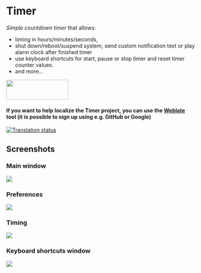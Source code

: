 <h1>Timer</h1>

*Simple countdown timer* that allows:

- timing in hours/minutes/seconds,
- shut down/reboot/suspend system, send custom notification text or play alarm clock after finished timer
- use keyboard shortcuts for start, pause or stop timer and reset timer counter values.
- and more...

<a href="https://flathub.org/apps/details/com.github.vikdevelop.timer"><img src="https://flathub.org/assets/badges/flathub-badge-en.png" width=165 height=53></a>
<h4>If you want to help localize the Timer project, you can use the <a href="https://hosted.weblate.org/projects/vikdevelop/timer/">Weblate</a> tool (it is possible to sign up using e.g. GitHub or Google) </h4>

<a href="https://hosted.weblate.org/engage/vikdevelop/">
<img src="https://hosted.weblate.org/widgets/vikdevelop/-/287x66-grey.png" alt="Translation status" />
</a>

<h2>Screenshots</h2>
<h3>Main window</h3>   
<img src=https://raw.githubusercontent.com/vikdevelop/timer/main/img/Timer-gtk4_2-7_1.png>
<h3>Preferences</h3>
<img src=https://raw.githubusercontent.com/vikdevelop/timer/main/img/Timer-gtk4_2-7_2.png>
<h3>Timing</h3>
<img src=https://raw.githubusercontent.com/vikdevelop/timer/main/img/timer-gtk4_2-7_timing.png>
<h3>Keyboard shortcuts window</h3>
<img src=https://raw.githubusercontent.com/vikdevelop/timer/main/img/timer-gtk4_2-7_keys.png>
